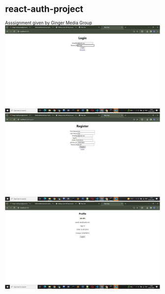 # react-auth-project
Asssignment given by Ginger Media Group
![login](./photos/login.jpg)
![register](./photos/reg.jpg)
![profile](./photos/prof.jpg)